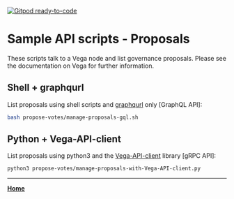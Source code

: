 [![Gitpod ready-to-code](https://img.shields.io/badge/Gitpod-ready--to--code-blue?logo=gitpod)](https://gitpod.io/#https://github.com/vegaprotocol/sample-api-scripts)

# Sample API scripts - Proposals

These scripts talk to a Vega node and list governance proposals. 
Please see the documentation on Vega for further information.

## Shell + graphqurl

List proposals using shell scripts and [graphqurl](https://github.com/hasura/graphqurl) only [GraphQL API]:

```bash
bash propose-votes/manage-proposals-gql.sh
```

## Python + Vega-API-client

List proposals using python3 and the [Vega-API-client](https://pypi.org/project/Vega-API-client/) library [gRPC API]:

```bash
python3 propose-votes/manage-proposals-with-Vega-API-client.py
```

---

**[Home](../README.md)**
 
